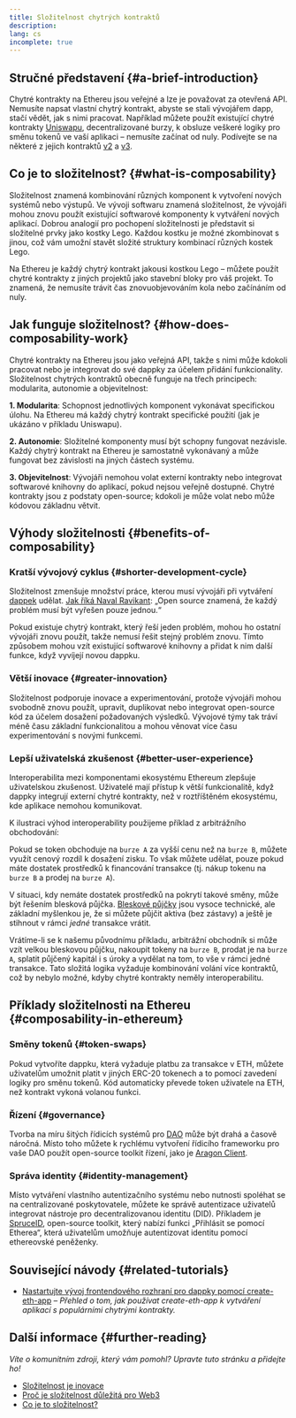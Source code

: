 ```yaml
---
title: Složitelnost chytrých kontraktů
description:
lang: cs
incomplete: true
---
```


## Stručné představení {#a-brief-introduction}

Chytré kontrakty na Ethereu jsou veřejné a lze je považovat za otevřená API. Nemusíte napsat vlastní chytrý kontrakt, abyste se stali vývojářem dapp, stačí vědět, jak s nimi pracovat. Například můžete použít existující chytré kontrakty [Uniswapu](https://uniswap.exchange/swap), decentralizované burzy, k obsluze veškeré logiky pro směnu tokenů ve vaší aplikaci – nemusíte začínat od nuly. Podívejte se na některé z jejich kontraktů [v2](https://github.com/Uniswap/uniswap-v2-core/tree/master/contracts) a [v3](https://github.com/Uniswap/uniswap-v3-core/tree/main/contracts).

## Co je to složitelnost? {#what-is-composability}

Složitelnost znamená kombinování různých komponent k vytvoření nových systémů nebo výstupů. Ve vývoji softwaru znamená složitelnost, že vývojáři mohou znovu použít existující softwarové komponenty k vytváření nových aplikací. Dobrou analogií pro pochopení složitelnosti je představit si složitelné prvky jako kostky Lego. Každou kostku je možné zkombinovat s jinou, což vám umožní stavět složité struktury kombinací různých kostek Lego.

Na Ethereu je každý chytrý kontrakt jakousi kostkou Lego – můžete použít chytré kontrakty z jiných projektů jako stavební bloky pro váš projekt. To znamená, že nemusíte trávit čas znovuobjevováním kola nebo začínáním od nuly.

## Jak funguje složitelnost? {#how-does-composability-work}

Chytré kontrakty na Ethereu jsou jako veřejná API, takže s nimi může kdokoli pracovat nebo je integrovat do své dappky za účelem přidání funkcionality. Složitelnost chytrých kontraktů obecně funguje na třech principech: modularita, autonomie a objevitelnost:

**1. Modularita**: Schopnost jednotlivých komponent vykonávat specifickou úlohu. Na Ethereu má každý chytrý kontrakt specifické použití (jak je ukázáno v příkladu Uniswapu).

**2. Autonomie**: Složitelné komponenty musí být schopny fungovat nezávisle. Každý chytrý kontrakt na Ethereu je samostatně vykonávaný a může fungovat bez závislosti na jiných částech systému.

**3. Objevitelnost**: Vývojáři nemohou volat externí kontrakty nebo integrovat softwarové knihovny do aplikací, pokud nejsou veřejně dostupné. Chytré kontrakty jsou z podstaty open-source; kdokoli je může volat nebo může kódovou základnu větvit.

## Výhody složitelnosti {#benefits-of-composability}

### Kratší vývojový cyklus {#shorter-development-cycle}

Složitelnost zmenšuje množství práce, kterou musí vývojáři při vytváření [dappek](/dapps/#what-are-dapps) udělat. [Jak říká Naval Ravikant](https://twitter.com/naval/status/1444366754650656770): „Open source znamená, že každý problém musí být vyřešen pouze jednou.“

Pokud existuje chytrý kontrakt, který řeší jeden problém, mohou ho ostatní vývojáři znovu použít, takže nemusí řešit stejný problém znovu. Tímto způsobem mohou vzít existující softwarové knihovny a přidat k nim další funkce, když vyvíjejí novou dappku.

### Větší inovace {#greater-innovation}

Složitelnost podporuje inovace a experimentování, protože vývojáři mohou svobodně znovu použít, upravit, duplikovat nebo integrovat open-source kód za účelem dosažení požadovaných výsledků. Vývojové týmy tak tráví méně času základní funkcionalitou a mohou věnovat více času experimentování s novými funkcemi.

### Lepší uživatelská zkušenost {#better-user-experience}

Interoperabilita mezi komponentami ekosystému Ethereum zlepšuje uživatelskou zkušenost. Uživatelé mají přístup k větší funkcionalitě, když dappky integrují externí chytré kontrakty, než v roztříštěném ekosystému, kde aplikace nemohou komunikovat.

K ilustraci výhod interoperability použijeme příklad z arbitrážního obchodování:

Pokud se token obchoduje na `burze A` za vyšší cenu než na `burze B`, můžete využít cenový rozdíl k dosažení zisku. To však můžete udělat, pouze pokud máte dostatek prostředků k financování transakce (tj. nákup tokenu na `burze B` a prodej na `burze A`).

V situaci, kdy nemáte dostatek prostředků na pokrytí takové směny, může být řešením blesková půjčka. [Bleskové půjčky](/defi/#flash-loans) jsou vysoce technické, ale základní myšlenkou je, že si můžete půjčit aktiva (bez zástavy) a ještě je stihnout v rámci _jedné_ transakce vrátit.

Vrátíme-li se k našemu původnímu příkladu, arbitrážní obchodník si může vzít velkou bleskovou půjčku, nakoupit tokeny na `burze B`, prodat je na `burze A`, splatit půjčený kapitál i s úroky a vydělat na tom, to vše v rámci jedné transakce. Tato složitá logika vyžaduje kombinování volání více kontraktů, což by nebylo možné, kdyby chytré kontrakty neměly interoperabilitu.

## Příklady složitelnosti na Ethereu {#composability-in-ethereum}

### Směny tokenů {#token-swaps}

Pokud vytvoříte dappku, která vyžaduje platbu za transakce v ETH, můžete uživatelům umožnit platit v jiných ERC-20 tokenech a to pomocí zavedení logiky pro směnu tokenů. Kód automaticky převede token uživatele na ETH, než kontrakt vykoná volanou funkci.

### Řízení {#governance}

Tvorba na míru šitých řídicích systémů pro [DAO](/dao/) může být drahá a časově náročná. Místo toho můžete k rychlému vytvoření řídicího frameworku pro vaše DAO použít open-source toolkit řízení, jako je [Aragon Client](https://client.aragon.org/).

### Správa identity {#identity-management}

Místo vytváření vlastního autentizačního systému nebo nutnosti spoléhat se na centralizované poskytovatele, můžete ke správě autentizace uživatelů integrovat nástroje pro decentralizovanou identitu (DID). Příkladem je [SpruceID](https://www.spruceid.com/), open-source toolkit, který nabízí funkci „Přihlásit se pomocí Etherea“, která uživatelům umožňuje autentizovat identitu pomocí ethereovské peněženky.

## Související návody {#related-tutorials}

- [Nastartujte vývoj frontendového rozhraní pro dappky pomocí create-eth-app](/developers/tutorials/kickstart-your-dapp-frontend-development-with-create-eth-app/) _– Přehled o tom, jak používat create-eth-app k vytváření aplikací s populárními chytrými kontrakty._

## Další informace {#further-reading}

_Víte o komunitním zdroji, který vám pomohl? Upravte tuto stránku a přidejte ho!_

- [Složitelnost je inovace](https://future.a16z.com/how-composability-unlocks-crypto-and-everything-else/)
- [Proč je složitelnost důležitá pro Web3](https://hackernoon.com/why-composability-matters-for-web3)
- [Co je to složitelnost?](https://blog.aragon.org/what-is-composability/#:~:text=Aragon,connect%20to%20every%20other%20piece.)
